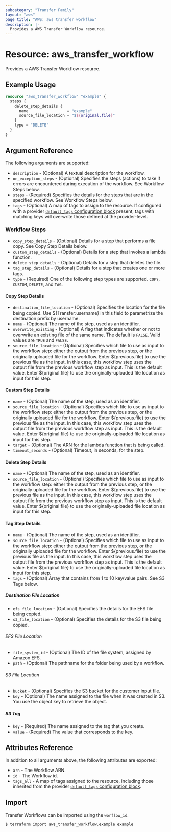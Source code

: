 ```yaml
---
subcategory: "Transfer Family"
layout: "aws"
page_title: "AWS: aws_transfer_workflow"
description: |-
  Provides a AWS Transfer Workflow resource.
---
```


# Resource: aws_transfer_workflow

Provides a AWS Transfer Workflow resource.

## Example Usage

```terraform
resource "aws_transfer_workflow" "example" {
  steps {
    delete_step_details {
      name                 = "example"
      source_file_location = "$${original.file}"
    }
    type = "DELETE"
  }
}
```

## Argument Reference

The following arguments are supported:

* `description` - (Optional) A textual description for the workflow.
* `on_exception_steps` - (Optional) Specifies the steps (actions) to take if errors are encountered during execution of the workflow. See Workflow Steps below.
* `steps` - (Required) Specifies the details for the steps that are in the specified workflow. See Workflow Steps below.
* `tags` - (Optional) A map of tags to assign to the resource. If configured with a provider [`default_tags` configuration block](https://www.terraform.io/docs/providers/aws/index.html#default_tags-configuration-block) present, tags with matching keys will overwrite those defined at the provider-level.

### Workflow Steps

* `copy_step_details` - (Optional) Details for a step that performs a file copy. See Copy Step Details below.
* `custom_step_details` - (Optional) Details for a step that invokes a lambda function.
* `delete_step_details` - (Optional) Details for a step that deletes the file.
* `tag_step_details` - (Optional) Details for a step that creates one or more tags.
* `type` - (Required) One of the following step types are supported. `COPY`, `CUSTOM`, `DELETE`, and `TAG`.

#### Copy Step Details

* `destination_file_location` - (Optional) Specifies the location for the file being copied. Use ${Transfer:username} in this field to parametrize the destination prefix by username.
* `name` - (Optional) The name of the step, used as an identifier.
* `overwrite_existing` - (Optional) A flag that indicates whether or not to overwrite an existing file of the same name. The default is `FALSE`. Valid values are `TRUE` and `FALSE`.
* `source_file_location` - (Optional) Specifies which file to use as input to the workflow step: either the output from the previous step, or the originally uploaded file for the workflow. Enter ${previous.file} to use the previous file as the input. In this case, this workflow step uses the output file from the previous workflow step as input. This is the default value. Enter ${original.file} to use the originally-uploaded file location as input for this step.

#### Custom Step Details

* `name` - (Optional) The name of the step, used as an identifier.
* `source_file_location` - (Optional) Specifies which file to use as input to the workflow step: either the output from the previous step, or the originally uploaded file for the workflow. Enter ${previous.file} to use the previous file as the input. In this case, this workflow step uses the output file from the previous workflow step as input. This is the default value. Enter ${original.file} to use the originally-uploaded file location as input for this step.
* `target` - (Optional) The ARN for the lambda function that is being called.
* `timeout_seconds` - (Optional) Timeout, in seconds, for the step.

#### Delete Step Details

* `name` - (Optional) The name of the step, used as an identifier.
* `source_file_location` - (Optional) Specifies which file to use as input to the workflow step: either the output from the previous step, or the originally uploaded file for the workflow. Enter ${previous.file} to use the previous file as the input. In this case, this workflow step uses the output file from the previous workflow step as input. This is the default value. Enter ${original.file} to use the originally-uploaded file location as input for this step.

#### Tag Step Details

* `name` - (Optional) The name of the step, used as an identifier.
* `source_file_location` - (Optional) Specifies which file to use as input to the workflow step: either the output from the previous step, or the originally uploaded file for the workflow. Enter ${previous.file} to use the previous file as the input. In this case, this workflow step uses the output file from the previous workflow step as input. This is the default value. Enter ${original.file} to use the originally-uploaded file location as input for this step.
* `tags` - (Optional) Array that contains from 1 to 10 key/value pairs. See S3 Tags below.

##### Destination File Location

* `efs_file_location` - (Optional) Specifies the details for the EFS file being copied.
* `s3_file_location` - (Optional) Specifies the details for the S3 file being copied.

###### EFS File Location

* `file_system_id` - (Optional) The ID of the file system, assigned by Amazon EFS.
* `path` - (Optional) The pathname for the folder being used by a workflow.

###### S3 File Location

* `bucket` - (Optional) Specifies the S3 bucket for the customer input file.
* `key` - (Optional) The name assigned to the file when it was created in S3. You use the object key to retrieve the object.

##### S3 Tag

* `key` - (Required) The name assigned to the tag that you create.
* `value` - (Required) The value that corresponds to the key.

## Attributes Reference

In addition to all arguments above, the following attributes are exported:

* `arn` - The Workflow ARN.
* `id` - The Workflow id.
* `tags_all` - A map of tags assigned to the resource, including those inherited from the provider [`default_tags` configuration block](https://www.terraform.io/docs/providers/aws/index.html#default_tags-configuration-block).

## Import

Transfer Workflows can be imported using the `worflow_id`.

```
$ terraform import aws_transfer_workflow.example example
```
